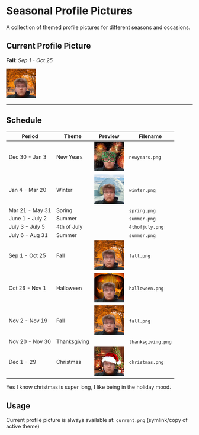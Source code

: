 # Seasonal Profile Pictures

A collection of themed profile pictures for different seasons and occasions.

## Current Profile Picture
**Fall**: *Sep 1 - Oct 25*

![Current Profile](current.png)

---

## Schedule

| Period | Theme | Preview | Filename |
|--------|-------|---------|----------|
| Dec 30 - Jan 3 | New Years | ![](Holidays/newyears.png) | `newyears.png` |
| Jan 4 - Mar 20 | Winter | ![](Seasons/winter.png) | `winter.png` |
| Mar 21 - May 31 | Spring | ![]() | `spring.png` |
| June 1 - July 2 | Summer | ![]() | `summer.png` |
| July 3 - July 5 | 4th of July | ![]() | `4thofjuly.png` |
| July 6 - Aug 31 | Summer | ![]() | `summer.png` | 
| Sep 1 - Oct 25 | Fall | ![](Seasons/fall.png) | `fall.png` |
| Oct 26 - Nov 1 | Halloween | ![](Holidays/halloween.png) | `halloween.png` |
| Nov 2 - Nov 19 | Fall | ![](Seasons/fall.png) | `fall.png` |
| Nov 20 - Nov 30 | Thanksgiving | ![]() | `thanksgiving.png`|
| Dec 1 - 29 | Christmas | ![](Holidays/christmas.png) | `christmas.png` | # Yes I like 

Yes I know christmas is super long, I like being in the holiday mood.

## Usage
Current profile picture is always available at: `current.png` (symlink/copy of active theme)